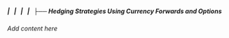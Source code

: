 ##### |   |   |   |   ├── Hedging Strategies Using Currency Forwards and Options

*Add content here*
